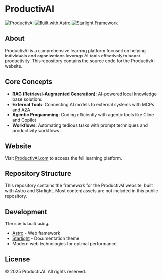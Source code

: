 # ProductivAI

![ProductivAI](https://img.shields.io/badge/ProductivAI-Learning_Platform-blue)
[![Built with Astro](https://astro.badg.es/v2/built-with-astro/tiny.svg)](https://astro.build)
[![Starlight Framework](https://img.shields.io/badge/Starlight-Documentation-blueviolet)](https://starlight.astro.build)

## About

ProductivAI is a comprehensive learning platform focused on helping individuals and organizations leverage AI tools effectively to boost productivity. This repository contains the source code for the ProductivAI website.

## Core Concepts

- **RAG (Retrieval-Augmented Generation)**: AI-powered local knowledge base solutions
- **External Tools**: Connecting AI models to external systems with MCPs and A2A
- **Agentic Programming**: Coding efficiently with agentic tools like Cline and Copilot
- **Workflows**: Automating tedious tasks with prompt techniques and productivity workflows

## Website

Visit [ProductivAI.com](https://yourdomainhere.com) to access the full learning platform.

## Repository Structure

This repository contains the framework for the ProductivAI website, built with Astro and Starlight. Most content assets are not included in this public repository.

## Development

The site is built using:
- [Astro](https://astro.build) - Web framework
- [Starlight](https://starlight.astro.build) - Documentation theme
- Modern web technologies for optimal performance

## License

© 2025 ProductivAI. All rights reserved.